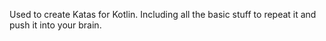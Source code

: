 Used to create Katas for Kotlin. Including all the basic stuff to repeat it and push it into your brain.
